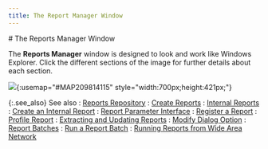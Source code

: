 ```yaml
---
title: The Report Manager Window
---
```

<map name="MAP209814115">
<area shape="rect" coords="105,24,695,46" href="{{site.rmgr_baseurl}}/manager/window/creating-reports/parameter-interface/the-report-designer/main_menu.html">

<area shape="rect" coords="105,47,476,72" href="{{site.rmgr_baseurl}}/manager/window/reports-manager-sections/toolbar.html">

<area shape="rect" coords="309, 74, 678, 396" href="{{site.rmgr_baseurl}}/manager/window/reports-manager-sections/list_view_right_panel_rm_gui.html">

<area shape="rect" coords="108, 72, 310, 394" href="{{site.rmgr_baseurl}}/manager/window/reports-manager-sections/tree_view_left_panel_rm_gui.html">
</map>
# The Reports Manager Window


The **Reports Manager** window is  designed to look and work like Windows Explorer. Click the different sections  of the image for further details about each section.


![]({{site.rmgr_baseurl}}/img/rm-report_manager_gui_shg.gif){:usemap="#MAP209814115" style="width:700px;height:421px;"}


{:.see_also}
See also
: [Reports  Repository]({{site.rmgr_baseurl}}/manager/window/maintaining-repository-of-reports/maintaining_repository_of_reports.html)
: [Create Reports]({{site.rmgr_baseurl}}/manager/window/creating-reports/creating_new_reports.html)
: [Internal  Reports]({{site.rmgr_baseurl}}/manager/window/creating-reports/internal-reports/internal_reports_reports_manager.html)
: [Create  an Internal Report]({{site.rmgr_baseurl}}/manager/window/creating-reports/internal-reports/create_a_new_internal_report_report_manager.html)
: [Report Parameter  Interface]({{site.rmgr_baseurl}}/manager/window/creating-reports/parameter-interface/report_manager_interface.html)
: [Register a Report]({{site.rmgr_baseurl}}/manager/window/creating-reports/registering-and-unregistering/register_a_report.html)
: [Profile Report]({{site.rmgr_baseurl}}/misc/profile_report.html)
: [Extracting  and Updating Reports]({{site.rmgr_baseurl}}/manager/window/modifying-reports/extracting_and_updating_reports.html)
: [Modify Dialog Option]({{site.rmgr_baseurl}}/misc/modify_dialog.html)
: [Report Batches]({{site.rmgr_baseurl}}/manager/window/report-batches/report_batches.html)
: [Run a Report  Batch]({{site.rmgr_baseurl}}/manager/window/report-batches/schedule-a-report-batch/running_report_batch.html)
: [Running  Reports from Wide Area Network]({{site.rmgr_baseurl}}/manager/window/running-reports/running_reports_from_a_wide_area_network.html)
